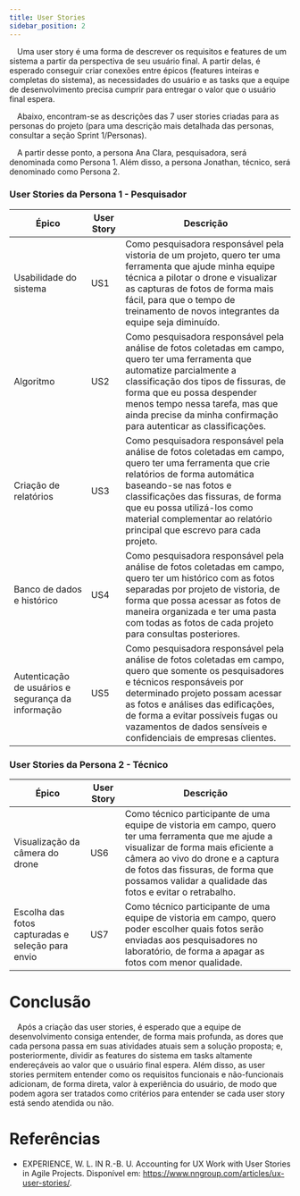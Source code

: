 ```yaml
---
title: User Stories
sidebar_position: 2
---
```


&emsp;Uma user story é uma forma de descrever os requisitos e features de um sistema a partir da perspectiva de seu usuário final. A partir delas, é esperado conseguir criar conexões entre épicos (features inteiras e completas do sistema), as necessidades do usuário e as tasks que a equipe de desenvolvimento precisa cumprir para entregar o valor que o usuário final espera.

&emsp;Abaixo, encontram-se as descrições das 7 user stories criadas para as personas do projeto (para uma descrição mais detalhada das personas, consultar a seção Sprint 1/Personas).

&emsp;A partir desse ponto, a persona Ana Clara, pesquisadora, será denominada como Persona 1. Além disso, a persona Jonathan, técnico, será denominado como Persona 2.

### User Stories da Persona 1 - Pesquisador

| Épico | User Story | Descrição |
| ----- | ---------- | --------- |
| Usabilidade do sistema | US1 | Como pesquisadora responsável pela vistoria de um projeto, quero ter uma ferramenta que ajude minha equipe técnica a pilotar o drone e visualizar as capturas de fotos de forma mais fácil, para que o tempo de treinamento de novos integrantes da equipe seja diminuído. |
| Algoritmo | US2 | Como pesquisadora responsável pela análise de fotos coletadas em campo, quero ter uma ferramenta que automatize parcialmente a classificação dos tipos de fissuras, de forma que eu possa despender menos tempo nessa tarefa, mas que ainda precise da minha confirmação para autenticar as classificações. |
| Criação de relatórios  | US3 | Como pesquisadora responsável pela análise de fotos coletadas em campo, quero ter uma ferramenta que crie relatórios de forma automática baseando-se nas fotos e classificações das fissuras, de forma que eu possa utilizá-los como material complementar ao relatório principal que escrevo para cada projeto. |
| Banco de dados e histórico | US4 | Como pesquisadora responsável pela análise de fotos coletadas em campo, quero ter um histórico com as fotos separadas por projeto de vistoria, de forma que possa acessar as fotos de maneira organizada e ter uma pasta com todas as fotos de cada projeto para consultas posteriores. |
| Autenticação de usuários e segurança da informação  | US5 | Como pesquisadora responsável pela análise de fotos coletadas em campo, quero que somente os pesquisadores e técnicos responsáveis por determinado projeto possam acessar as fotos e análises das edificações, de forma a evitar possíveis fugas ou vazamentos de dados sensíveis e confidenciais de empresas clientes. |

### User Stories da Persona 2 - Técnico

| Épico | User Story | Descrição |
| ----- | ---------- | --------- |
| Visualização da câmera do drone | US6 | Como técnico participante de uma equipe de vistoria em campo, quero ter uma ferramenta que me ajude a visualizar de forma mais eficiente a câmera ao vivo do drone e a captura de fotos das fissuras, de forma que possamos validar a qualidade das fotos e evitar o retrabalho. |
| Escolha das fotos capturadas e seleção para envio | US7 | Como técnico participante de uma equipe de vistoria em campo, quero poder escolher quais fotos serão enviadas aos pesquisadores no laboratório, de forma a apagar as fotos com menor qualidade. |

# Conclusão

&emsp;Após a criação das user stories, é esperado que a equipe de desenvolvimento consiga entender, de forma mais profunda, as dores que cada persona passa em suas atividades atuais sem a solução proposta; e, posteriormente, dividir as features do sistema em tasks altamente endereçáveis ao valor que o usuário final espera. Além disso, as user stories permitem entender como os requisitos funcionais e não-funcionais adicionam, de forma direta, valor à experiência do usuário, de modo que podem agora ser tratados como critérios para entender se cada user story está sendo atendida ou não.

# Referências

- EXPERIENCE, W. L. IN R.-B. U. Accounting for UX Work with User Stories in Agile Projects. Disponível em: <https://www.nngroup.com/articles/ux-user-stories/>.

‌